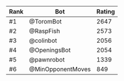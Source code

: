 Rank|Bot|Rating
---|---|---
#1|@ToromBot|2647
#2|@RaspFish|2573
#3|@colinbot|2056
#4|@OpeningsBot|2054
#5|@pawnrobot|1339
#6|@MinOpponentMoves|849

